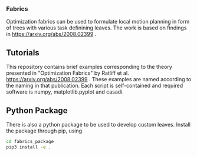 ### Fabrics

Optimization fabrics can be used to formulate local motion planning in form of trees with various task definining leaves.
The work is based on findings in https://arxiv.org/abs/2008.02399 .

## Tutorials

This repository contains brief examples corresponding to the theory presented in "Optimization Fabrics" by Ratliff et al.
https://arxiv.org/abs/2008.02399 .
These examples are named according to the naming in that publication. Each script is self-contained and required software is 
numpy, matplotlib.pyplot and casadi.

## Python Package

There is also a python package to be used to develop custom leaves.
Install the package through pip, using 
```bash
cd fabrics_package
pip3 install -e .
```

